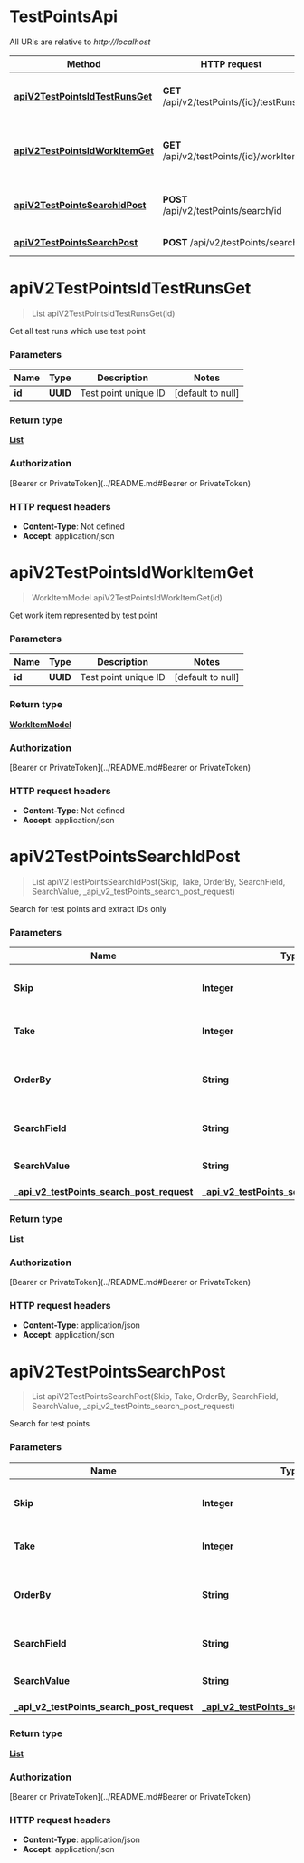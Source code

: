 # TestPointsApi

All URIs are relative to *http://localhost*

| Method | HTTP request | Description |
|------------- | ------------- | -------------|
| [**apiV2TestPointsIdTestRunsGet**](TestPointsApi.md#apiV2TestPointsIdTestRunsGet) | **GET** /api/v2/testPoints/{id}/testRuns | Get all test runs which use test point |
| [**apiV2TestPointsIdWorkItemGet**](TestPointsApi.md#apiV2TestPointsIdWorkItemGet) | **GET** /api/v2/testPoints/{id}/workItem | Get work item represented by test point |
| [**apiV2TestPointsSearchIdPost**](TestPointsApi.md#apiV2TestPointsSearchIdPost) | **POST** /api/v2/testPoints/search/id | Search for test points and extract IDs only |
| [**apiV2TestPointsSearchPost**](TestPointsApi.md#apiV2TestPointsSearchPost) | **POST** /api/v2/testPoints/search | Search for test points |


<a name="apiV2TestPointsIdTestRunsGet"></a>
# **apiV2TestPointsIdTestRunsGet**
> List apiV2TestPointsIdTestRunsGet(id)

Get all test runs which use test point

### Parameters

|Name | Type | Description  | Notes |
|------------- | ------------- | ------------- | -------------|
| **id** | **UUID**| Test point unique ID | [default to null] |

### Return type

[**List**](../Models/TestRunModel.md)

### Authorization

[Bearer or PrivateToken](../README.md#Bearer or PrivateToken)

### HTTP request headers

- **Content-Type**: Not defined
- **Accept**: application/json

<a name="apiV2TestPointsIdWorkItemGet"></a>
# **apiV2TestPointsIdWorkItemGet**
> WorkItemModel apiV2TestPointsIdWorkItemGet(id)

Get work item represented by test point

### Parameters

|Name | Type | Description  | Notes |
|------------- | ------------- | ------------- | -------------|
| **id** | **UUID**| Test point unique ID | [default to null] |

### Return type

[**WorkItemModel**](../Models/WorkItemModel.md)

### Authorization

[Bearer or PrivateToken](../README.md#Bearer or PrivateToken)

### HTTP request headers

- **Content-Type**: Not defined
- **Accept**: application/json

<a name="apiV2TestPointsSearchIdPost"></a>
# **apiV2TestPointsSearchIdPost**
> List apiV2TestPointsSearchIdPost(Skip, Take, OrderBy, SearchField, SearchValue, \_api\_v2\_testPoints\_search\_post\_request)

Search for test points and extract IDs only

### Parameters

|Name | Type | Description  | Notes |
|------------- | ------------- | ------------- | -------------|
| **Skip** | **Integer**| Amount of items to be skipped (offset) | [optional] [default to null] |
| **Take** | **Integer**| Amount of items to be taken (limit) | [optional] [default to null] |
| **OrderBy** | **String**| SQL-like  ORDER BY statement (column1 ASC|DESC , column2 ASC|DESC) | [optional] [default to null] |
| **SearchField** | **String**| Property name for searching | [optional] [default to null] |
| **SearchValue** | **String**| Value for searching | [optional] [default to null] |
| **\_api\_v2\_testPoints\_search\_post\_request** | [**_api_v2_testPoints_search_post_request**](../Models/_api_v2_testPoints_search_post_request.md)|  | [optional] |

### Return type

**List**

### Authorization

[Bearer or PrivateToken](../README.md#Bearer or PrivateToken)

### HTTP request headers

- **Content-Type**: application/json
- **Accept**: application/json

<a name="apiV2TestPointsSearchPost"></a>
# **apiV2TestPointsSearchPost**
> List apiV2TestPointsSearchPost(Skip, Take, OrderBy, SearchField, SearchValue, \_api\_v2\_testPoints\_search\_post\_request)

Search for test points

### Parameters

|Name | Type | Description  | Notes |
|------------- | ------------- | ------------- | -------------|
| **Skip** | **Integer**| Amount of items to be skipped (offset) | [optional] [default to null] |
| **Take** | **Integer**| Amount of items to be taken (limit) | [optional] [default to null] |
| **OrderBy** | **String**| SQL-like  ORDER BY statement (column1 ASC|DESC , column2 ASC|DESC) | [optional] [default to null] |
| **SearchField** | **String**| Property name for searching | [optional] [default to null] |
| **SearchValue** | **String**| Value for searching | [optional] [default to null] |
| **\_api\_v2\_testPoints\_search\_post\_request** | [**_api_v2_testPoints_search_post_request**](../Models/_api_v2_testPoints_search_post_request.md)|  | [optional] |

### Return type

[**List**](../Models/TestPointShortGetModel.md)

### Authorization

[Bearer or PrivateToken](../README.md#Bearer or PrivateToken)

### HTTP request headers

- **Content-Type**: application/json
- **Accept**: application/json

